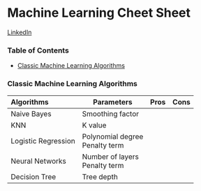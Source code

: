 # Machine Learning Cheet Sheet

<a href="https://www.linkedin.com/in/ryanxjhan/" target="_blank">LinkedIn</a>

### Table of Contents

* [Classic Machine Learning Algorithms](#classic)

### Classic Machine Learning Algorithms

| Algorithms          | Parameters                          | Pros | Cons |
| :------------------ | ----------------------------------- | ---- | ---- |
| Naive Bayes         | Smoothing factor                    |      |      |
| KNN                 | K value                             |      |      |
| Logistic Regression | Polynomial degree<br />Penalty term |      |      |
| Neural Networks     | Number of layers<br />Penalty term  |      |      |
| Decision Tree       | Tree depth                          |      |      |

